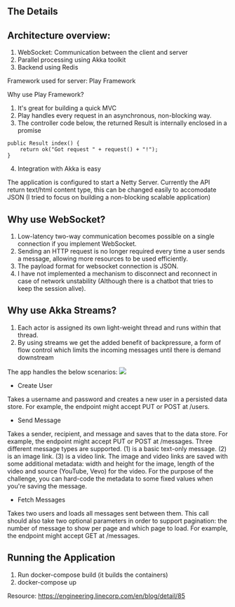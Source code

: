 The Details
-----------
Architecture overview:
----------------------
1) WebSocket: Communication between the client and server
2) Parallel processing using Akka toolkit
3) Backend using Redis

Framework used for server: Play Framework

Why use Play Framework?
1) It's great for building a quick MVC
2) Play handles every request in an asynchronous, non-blocking way.
3) The controller code below, the returned Result is internally enclosed in a promise
~~~~~~~~~~~~~~~~~~~~~~~~~~~~~~~~~~~~~~~~~~~~~~~~
public Result index() {
    return ok("Got request " + request() + "!");
}
~~~~~~~~~~~~~~~~~~~~~~~~~~~~~~~~~~~~~~~~~~~~~~~~~
4) Integration with Akka is easy

The application is configured to start a Netty Server.
Currently the API return text/html content type, this can be changed easily to accomodate JSON (I tried to focus on building a non-blocking scalable application)

Why use WebSocket?
---------------------
1) Low-latency two-way communication becomes possible on a single connection if you implement WebSocket. 
2) Sending an HTTP request is no longer required every time a user sends a message, allowing more resources to be used efficiently.
3) The payload format for websocket connection is JSON.
4) I have not implemented a mechanism to disconnect and reconnect in case of network unstability (Although there is a chatbot that tries to keep the session alive).

Why use Akka Streams?
-------------
1) Each actor is assigned its own light-weight thread and runs within that thread.
2) By using streams we get the added benefit of backpressure, a form of flow control which limits the incoming messages until there is demand downstream

The app handles the below scenarios:
![](https://media.giphy.com/media/xT9IgNBfKIX6LB5syc/giphy.gif)

* Create User
	
Takes a username and password and creates a new user in a persisted data store. For example, the endpoint might accept PUT or POST at /users.

* Send Message

Takes a sender, recipient, and message and saves that to the data store. For example, the endpoint might accept PUT or POST at /messages. Three different message types are supported. (1) is a basic text-only message. (2) is an image link. (3) is a video link. The image and video links are saved with some additional metadata: width and height for the image, length of the video and source (YouTube, Vevo) for the video. For the purpose of the challenge, you can hard-code the metadata to some fixed values when you're saving the message.

* Fetch Messages

Takes two users and loads all messages sent between them. This call should also take two optional parameters in order to support pagination: the number of message to show per page and which page to load. For example, the endpoint might accept GET at /messages.


Running the Application
-----------------------
1) Run docker-compose build (it builds the containers)
2) docker-compose up

Resource: https://engineering.linecorp.com/en/blog/detail/85
